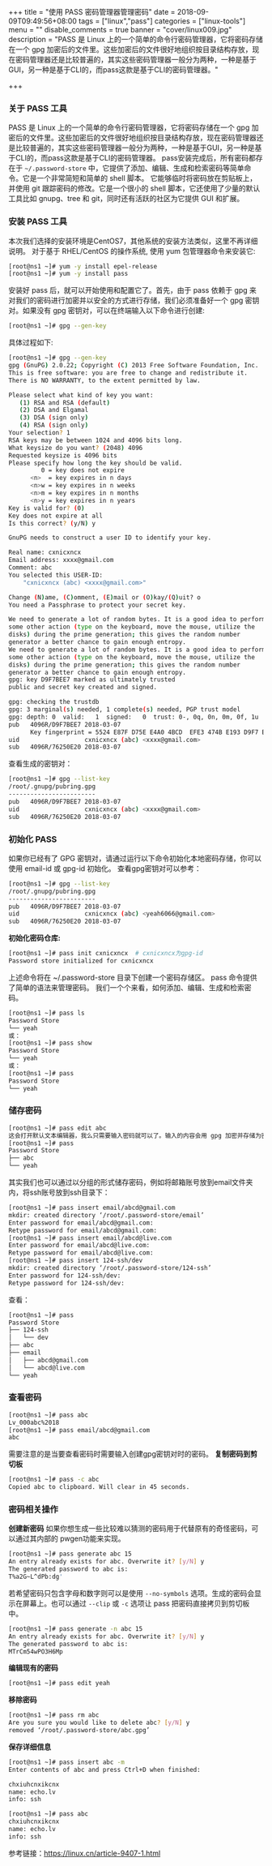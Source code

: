 +++
title = "使用 PASS 密码管理器管理密码"
date = 2018-09-09T09:49:56+08:00
tags = ["linux","pass"]
categories = ["linux-tools"]
menu = ""
disable_comments = true
banner = "cover/linux009.jpg"
description = "PASS 是 Linux 上的一个简单的命令行密码管理器，它将密码存储在一个 gpg 加密后的文件里。这些加密后的文件很好地组织按目录结构存放，现在密码管理器还是比较普遍的，其实这些密码管理器一般分为两种，一种是基于GUI，另一种是基于CLI的，而pass这款是基于CLI的密码管理器。"

+++

### 关于 PASS 工具 

PASS 是 Linux 上的一个简单的命令行密码管理器，它将密码存储在一个 gpg 加密后的文件里。这些加密后的文件很好地组织按目录结构存放，现在密码管理器还是比较普遍的，其实这些密码管理器一般分为两种，一种是基于GUI，另一种是基于CLI的，而pass这款是基于CLI的密码管理器。
pass安装完成后，所有密码都存在于 `~/.password-store` 中，它提供了添加、编辑、生成和检索密码等简单命令。它是一个非常简短和简单的 shell 脚本。 它能够临时将密码放在剪贴板上，并使用 git 跟踪密码的修改。它是一个很小的 shell 脚本，它还使用了少量的默认工具比如 gnupg、tree 和 git，同时还有活跃的社区为它提供 GUI 和扩展。

### 安装 PASS 工具

本次我们选择的安装环境是CentOS7，其他系统的安装方法类似，这里不再详细说明。
对于基于 RHEL/CentOS 的操作系统, 使用 yum 包管理器命令来安装它:

```bash
[root@ns1 ~]# yum -y install epel-release
[root@ns1 ~]# yum -y install pass
```

安装好 pass 后，就可以开始使用和配置它了。首先，由于 pass 依赖于 gpg 来对我们的密码进行加密并以安全的方式进行存储，我们必须准备好一个 gpg 密钥对。如果没有 gpg 密钥对，可以在终端输入以下命令进行创建:

```bash
[root@ns1 ~]# gpg --gen-key
```

具体过程如下:

```bash
[root@ns1 ~]# gpg --gen-key
gpg (GnuPG) 2.0.22; Copyright (C) 2013 Free Software Foundation, Inc.
This is free software: you are free to change and redistribute it.
There is NO WARRANTY, to the extent permitted by law.

Please select what kind of key you want:
   (1) RSA and RSA (default)
   (2) DSA and Elgamal
   (3) DSA (sign only)
   (4) RSA (sign only)
Your selection? 1
RSA keys may be between 1024 and 4096 bits long.
What keysize do you want? (2048) 4096
Requested keysize is 4096 bits
Please specify how long the key should be valid.
         0 = key does not expire
      <n>  = key expires in n days
      <n>w = key expires in n weeks
      <n>m = key expires in n months
      <n>y = key expires in n years
Key is valid for? (0) 
Key does not expire at all
Is this correct? (y/N) y

GnuPG needs to construct a user ID to identify your key.

Real name: cxnicxncx
Email address: xxxx@gmail.com
Comment: abc
You selected this USER-ID:
    "cxnicxncx (abc) <xxxx@gmail.com>"

Change (N)ame, (C)omment, (E)mail or (O)kay/(Q)uit? o
You need a Passphrase to protect your secret key.

We need to generate a lot of random bytes. It is a good idea to perform
some other action (type on the keyboard, move the mouse, utilize the
disks) during the prime generation; this gives the random number
generator a better chance to gain enough entropy.
We need to generate a lot of random bytes. It is a good idea to perform
some other action (type on the keyboard, move the mouse, utilize the
disks) during the prime generation; this gives the random number
generator a better chance to gain enough entropy.
gpg: key D9F7BEE7 marked as ultimately trusted
public and secret key created and signed.

gpg: checking the trustdb
gpg: 3 marginal(s) needed, 1 complete(s) needed, PGP trust model
gpg: depth: 0  valid:   1  signed:   0  trust: 0-, 0q, 0n, 0m, 0f, 1u
pub   4096R/D9F7BEE7 2018-03-07
      Key fingerprint = 5524 E87F D75E E4A0 4BCD  EFE3 474B E193 D9F7 BEE7
uid                  cxnicxncx (abc) <xxxx@gmail.com>
sub   4096R/76250E20 2018-03-07
```

查看生成的密钥对：

```bash
[root@ns1 ~]# gpg --list-key
/root/.gnupg/pubring.gpg
------------------------
pub   4096R/D9F7BEE7 2018-03-07
uid                  cxnicxncx (abc) <xxxx@gmail.com>
sub   4096R/76250E20 2018-03-07
```

### 初始化 PASS

如果你已经有了 GPG 密钥对，请通过运行以下命令初始化本地密码存储，你可以使用 email-id 或 gpg-id 初始化。
查看gpg密钥对可以参考：

```bash
[root@ns1 ~]# gpg --list-key
/root/.gnupg/pubring.gpg
------------------------
pub   4096R/D9F7BEE7 2018-03-07
uid                  cxnicxncx (abc) <yeah6066@gmail.com>
sub   4096R/76250E20 2018-03-07
```

**初始化密码仓库:**

```bash
[root@ns1 ~]# pass init cxnicxncx  # cxnicxncx为gpg-id 
Password store initialized for cxnicxncx
```

上述命令将在 ~/.password-store 目录下创建一个密码存储区。
pass 命令提供了简单的语法来管理密码。 我们一个个来看，如何添加、编辑、生成和检索密码。

```bash
[root@ns1 ~]# pass ls
Password Store
└── yeah
或：
[root@ns1 ~]# pass show
Password Store
└── yeah
或：
[root@ns1 ~]# pass
Password Store
└── yeah
```

### 储存密码

```bash
[root@ns1 ~]# pass edit abc
这会打开默认文本编辑器，我么只需要输入密码就可以了。输入的内容会用 gpg 加密并存储为密码仓库目录中的 abc.gpg 文件。
[root@ns1 ~]# pass
Password Store
├── abc
└── yeah
```

其实我们也可以通过以分组的形式储存密码，例如将邮箱账号放到email文件夹内，将ssh账号放到ssh目录下：

```bash
[root@ns1 ~]# pass insert email/abcd@gmail.com
mkdir: created directory ‘/root/.password-store/email’
Enter password for email/abcd@gmail.com: 
Retype password for email/abcd@gmail.com: 
[root@ns1 ~]# pass insert email/abcd@live.com
Enter password for email/abcd@live.com: 
Retype password for email/abcd@live.com: 
[root@ns1 ~]# pass insert 124-ssh/dev
mkdir: created directory ‘/root/.password-store/124-ssh’
Enter password for 124-ssh/dev: 
Retype password for 124-ssh/dev: 
```

查看：

```bash
[root@ns1 ~]# pass
Password Store
├── 124-ssh
│   └── dev
├── abc
├── email
│   ├── abcd@gmail.com
│   └── abcd@live.com
└── yeah
```

### 查看密码

```bash
[root@ns1 ~]# pass abc
Lv_000abc%2018
[root@ns1 ~]# pass email/abcd@gmail.com
abc
```

需要注意的是当要查看密码时需要输入创建gpg密钥对时的密码。
**复制密码到剪切板**

```bash
[root@ns1 ~]# pass -c abc
Copied abc to clipboard. Will clear in 45 seconds.
```

### 密码相关操作

**创建新密码**
如果你想生成一些比较难以猜测的密码用于代替原有的奇怪密码，可以通过其内部的 pwgen功能来实现。

```bash
[root@ns1 ~]# pass generate abc 15
An entry already exists for abc. Overwrite it? [y/N] y
The generated password to abc is:
T%a2G~L^dPb:dg'
```

若希望密码只包含字母和数字则可以是使用 `--no-symbols` 选项。生成的密码会显示在屏幕上。也可以通过 `--clip` 或 `-c` 选项让 pass 把密码直接拷贝到剪切板中。

```bash
[root@ns1 ~]# pass generate -n abc 15 
An entry already exists for abc. Overwrite it? [y/N] y
The generated password to abc is:
MTrCm54wPO3H6Mp
```

**编辑现有的密码**

```bash
[root@ns1 ~]# pass edit yeah
```

**移除密码**

```bash
[root@ns1 ~]# pass rm abc
Are you sure you would like to delete abc? [y/N] y
removed ‘/root/.password-store/abc.gpg’
```

**保存详细信息**

```bash
[root@ns1 ~]# pass insert abc -m
Enter contents of abc and press Ctrl+D when finished:

chxiuhcnxikcnx     
name: echo.lv
info: ssh

[root@ns1 ~]# pass abc
chxiuhcnxikcnx
name: echo.lv
info: ssh
```

参考链接：<https://linux.cn/article-9407-1.html>